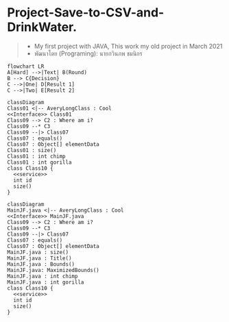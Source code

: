 # Project-Save-to-CSV-and-DrinkWater.
> * My first project with JAVA, This work my old project in March 2021
> * พัฒนาโดย (Programing): นายกวินภพ ชมนิกร 


```mermaid
flowchart LR
A[Hard] -->|Text| B(Round)
B --> C{Decision}
C -->|One| D[Result 1]
C -->|Two| E[Result 2]
```

```mermaid
classDiagram
Class01 <|-- AveryLongClass : Cool
<<Interface>> Class01
Class09 --> C2 : Where am i?
Class09 --* C3
Class09 --|> Class07
Class07 : equals()
Class07 : Object[] elementData
Class01 : size()
Class01 : int chimp
Class01 : int gorilla
class Class10 {
  <<service>>
  int id
  size()
}
```

```mermaid
classDiagram
MainJF.java <|-- AveryLongClass : Cool
<<Interface>> MainJF.java
Class09 --> C2 : Where am i?
Class09 --* C3
Class09 --|> Class07
Class07 : equals()
Class07 : Object[] elementData
MainJF.java : size()
MainJF.java : Title()
MainJF.java : Bounds()
MainJF.java: MaximizedBounds()
MainJF.java : int chimp
MainJF.java : int gorilla
class Class10 {
  <<service>>
  int id
  size()
}
```
